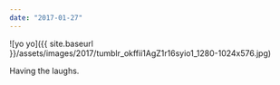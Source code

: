 ```yaml
---
date: "2017-01-27"
---
```


![yo yo]({{ site.baseurl }}/assets/images/2017/tumblr_okffii1AgZ1r16syio1_1280-1024x576.jpg)

Having the laughs.
